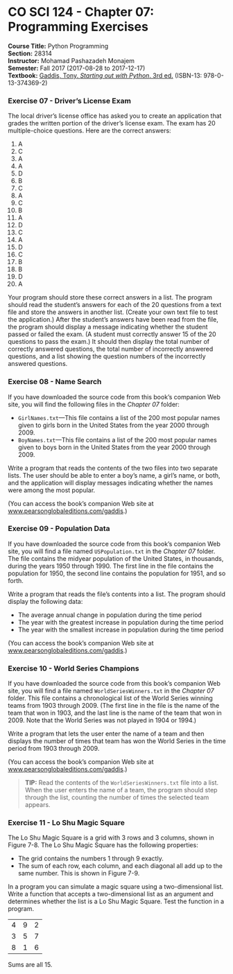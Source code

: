 # CO SCI 124 - Chapter 07: Programming Exercises
**Course Title:** Python Programming<br/>
**Section:** 28314<br/>
**Instructor:** Mohamad Pashazadeh Monajem<br/>
**Semester:** Fall 2017 (2017-08-28 to 2017-12-17)<br/>
**Textbook:** [Gaddis, Tony. _Starting out with Python_. 3rd ed.](http://www.mypearsonstore.com/bookstore/starting-out-with-python-subscription-0133743691)
(ISBN-13: 978-0-13-374369-2)

### Exercise 07 - Driver’s License Exam
The local driver’s license office has asked you to create an application that
grades the written portion of the driver’s license exam. The exam has 20
multiple-choice questions. Here are the correct answers:

1. A
2. C
3. A
4. A
5. D
6. B
7. C
8. A
9. C
10. B
11. A
12. D
13. C
14. A
15. D
16. C
17. B
18. B
19. D
20. A

Your program should store these correct answers in a list. The program should
read the student’s answers for each of the 20 questions from a text file and
store the answers in another list. (Create your own text file to test the
application.) After the student’s answers have been read from the file, the
program should display a message indicating whether the student passed or failed
the exam. (A student must correctly answer 15 of the 20 questions to pass the
exam.) It should then display the total number of correctly answered questions,
the total number of incorrectly answered questions, and a list showing the
question numbers of the incorrectly answered questions.

### Exercise 08 - Name Search
If you have downloaded the source code from this book’s companion Web site, you
will find the following files in the *Chapter 07* folder:

* `GirlNames.txt`—This file contains a list of the 200 most popular names given
to girls born in the United States from the year 2000 through 2009.
* `BoyNames.txt`—This file contains a list of the 200 most popular names given
to boys born in the United States from the year 2000 through 2009.

Write a program that reads the contents of the two files into two separate
lists. The user should be able to enter a boy’s name, a girl’s name, or both,
and the application will display messages indicating whether the names were
among the most popular.

(You can access the book’s companion Web site at www.pearsonglobaleditions.com/gaddis.)

### Exercise 09 - Population Data
If you have downloaded the source code from this book’s companion Web site, you
will find a file named `USPopulation.txt` in the *Chapter 07* folder. The file
contains the midyear population of the United States, in thousands, during the
years 1950 through 1990. The first line in the file contains the population for
1950, the second line contains the population for 1951, and so forth.

Write a program that reads the file’s contents into a list. The program should
display the following data:

* The average annual change in population during the time period
* The year with the greatest increase in population during the time period
* The year with the smallest increase in population during the time period

(You can access the book’s companion Web site at www.pearsonglobaleditions.com/gaddis.)

### Exercise 10 - World Series Champions
If you have downloaded the source code from this book’s companion Web site, you
will find a file named `WorldSeriesWinners.txt` in the *Chapter 07* folder. This
file contains a chronological list of the World Series winning teams from 1903
through 2009. (The first line in the file is the name of the team that won in
1903, and the last line is the name of the team that won in 2009. Note that the
World Series was not played in 1904 or 1994.)

Write a program that lets the user enter the name of a team and then displays
the number of times that team has won the World Series in the time period from
1903 through 2009.

(You can access the book’s companion Web site at www.pearsonglobaleditions.com/gaddis.)

> **TIP:** Read the contents of the `WorldSeriesWinners.txt` file into a list.
When the user enters the name of a team, the program should step through the
list, counting the number of times the selected team appears.

### Exercise 11 - Lo Shu Magic Square
The Lo Shu Magic Square is a grid with 3 rows and 3 columns, shown in
Figure 7-8. The Lo Shu Magic Square has the following properties:

* The grid contains the numbers 1 through 9 exactly.
* The sum of each row, each column, and each diagonal all add up to the same
number. This is shown in Figure 7-9.

In a program you can simulate a magic square using a two-dimensional list. Write
a function that accepts a two-dimensional list as an argument and determines
whether the list is a Lo Shu Magic Square. Test the function in a program.

<table>
    <tbody>
        <tr>
            <td>4</td>
            <td>9</td>
            <td>2</td>
        </tr>
        <tr>
            <td>3</td>
            <td>5</td>
            <td>7</td>
        </tr>
        <tr>
            <td>8</td>
            <td>1</td>
            <td>6</td>
        </tr>
    </tbody>
</table>

Sums are all 15.
